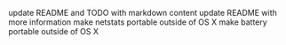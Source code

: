 update README and TODO with markdown content
update README with more information
make netstats portable outside of OS X
make battery portable outside of OS X
